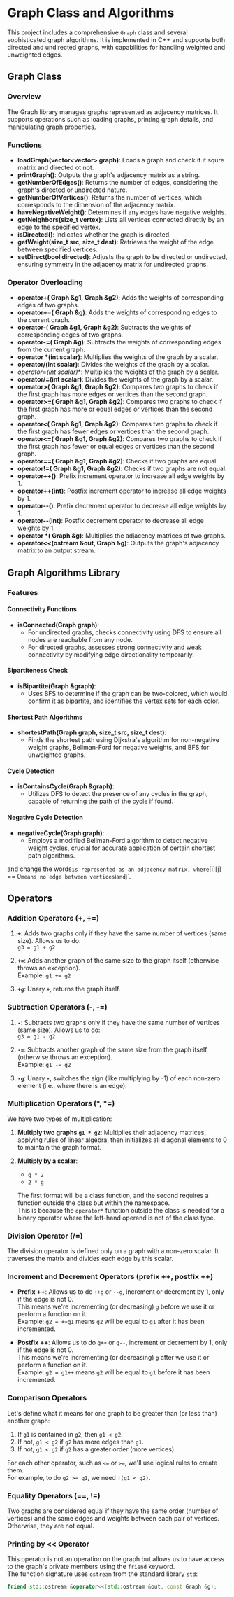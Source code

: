 
# Graph Class and Algorithms

This project includes a comprehensive `Graph` class and several sophisticated graph algorithms. It is implemented in C++ and supports both directed and undirected graphs, with capabilities for handling weighted and unweighted edges.

## Graph Class

### Overview

The Graph library manages graphs represented as adjacency matrices. It supports operations such as loading graphs, printing graph details, and manipulating graph properties.

### Functions

- **loadGraph(vector<vector<int>> graph)**: Loads a graph and check if it squre matrix and directed ot not.
- **printGraph()**: Outputs the graph's adjacency matrix as a string.
- **getNumberOfEdges()**: Returns the number of edges, considering the graph's directed or undirected nature.
- **getNumberOfVertices()**: Returns the number of vertices, which corresponds to the dimension of the adjacency matrix.
- **haveNegativeWeight()**: Determines if any edges have negative weights.
- **getNeighbors(size_t vertex)**: Lists all vertices connected directly by an edge to the specified vertex.
- **isDirected()**: Indicates whether the graph is directed.
- **getWeight(size_t src, size_t dest)**: Retrieves the weight of the edge between specified vertices.
- **setDirect(bool directed)**: Adjusts the graph to be directed or undirected, ensuring symmetry in the adjacency matrix for undirected graphs.

### Operator Overloading

- **operator+( Graph &g1,  Graph &g2)**: Adds the weights of corresponding edges of two graphs.
- **operator+=( Graph &g)**: Adds the weights of corresponding edges to the current graph.
- **operator-( Graph &g1,  Graph &g2)**: Subtracts the weights of corresponding edges of two graphs.
- **operator-=( Graph &g)**: Subtracts the weights of corresponding edges from the current graph.
- **operator *(int scalar)**: Multiplies the weights of the graph by a scalar.
- **operator/(int scalar)**: Divides the weights of the graph by a scalar.
- **operator*=(int scalar)**: Multiplies the weights of the graph by a scalar.
- **operator/=(int scalar)**: Divides the weights of the graph by a scalar.
- **operator>( Graph &g1,  Graph &g2)**: Compares two graphs to check if the first graph has more edges or vertices than the second graph.
- **operator>=( Graph &g1,  Graph &g2)**: Compares two graphs to check if the first graph has more or equal edges or vertices than the second graph.
- **operator<( Graph &g1,  Graph &g2)**: Compares two graphs to check if the first graph has fewer edges or vertices than the second graph.
- **operator<=( Graph &g1,  Graph &g2)**: Compares two graphs to check if the first graph has fewer or equal edges or vertices than the second graph.
- **operator==( Graph &g1,  Graph &g2)**: Checks if two graphs are equal.
- **operator!=( Graph &g1,  Graph &g2)**: Checks if two graphs are not equal.
- **operator++()**: Prefix increment operator to increase all edge weights by 1.
- **operator++(int)**: Postfix increment operator to increase all edge weights by 1.
- **operator--()**: Prefix decrement operator to decrease all edge weights by 1.
- **operator--(int)**: Postfix decrement operator to decrease all edge weights by 1.
- **operator *( Graph &g)**: Multiplies the adjacency matrices of two graphs.
- **operator<<(ostream &out,  Graph &g)**: Outputs the graph's adjacency matrix to an output stream.

## Graph Algorithms Library

### Features

#### Connectivity Functions

- **isConnected(Graph graph)**:
  - For undirected graphs, checks connectivity using DFS to ensure all nodes are reachable from any node.
  - For directed graphs, assesses strong connectivity and weak connectivity by modifying edge directionality temporarily.

#### Bipartiteness Check

- **isBipartite(Graph &graph)**:
  - Uses BFS to determine if the graph can be two-colored, which would confirm it as bipartite, and identifies the vertex sets for each color.

#### Shortest Path Algorithms

- **shortestPath(Graph graph, size_t src, size_t dest)**:
  - Finds the shortest path using Dijkstra's algorithm for non-negative weight graphs, Bellman-Ford for negative weights, and BFS for unweighted graphs.

#### Cycle Detection

- **isContainsCycle(Graph &graph)**:
  - Utilizes DFS to detect the presence of any cycles in the graph, capable of returning the path of the cycle if found.

#### Negative Cycle Detection

- **negativeCycle(Graph graph)**:
  - Employs a modified Bellman-Ford algorithm to detect negative weight cycles, crucial for accurate application of certain shortest path algorithms.

and change the words` is represented as an adjacency matrix, where `[i][j] == 0` means no edge between vertices `i` and `j`.

## Operators

### Addition Operators (+, +=)

1. **`+`**: Adds two graphs only if they have the same number of vertices (same size). Allows us to do:  
   `g3 = g1 + g2`

2. **`+=`**: Adds another graph of the same size to the graph itself (otherwise throws an exception).  
   Example: `g1 += g2`

3. **`+g`**: Unary **`+`**, returns the graph itself.

### Subtraction Operators (-, -=)

1. **`-`**: Subtracts two graphs only if they have the same number of vertices (same size). Allows us to do:  
   `g3 = g1 - g2`

2. **`-=`**: Subtracts another graph of the same size from the graph itself (otherwise throws an exception).  
   Example: `g1 -= g2`

3. **`-g`**: Unary **`-`**, switches the sign (like multiplying by -1) of each non-zero element (i.e., where there is an edge).

### Multiplication Operators (*, *=)

We have two types of multiplication:

1. **Multiply two graphs `g1 * g2`**: Multiplies their adjacency matrices, applying rules of linear algebra, then initializes all diagonal elements to 0 to maintain the graph format.

2. **Multiply by a scalar**:  
   - `g * 2`
   - `2 * g`

   The first format will be a class function, and the second requires a function outside the class but within the namespace.  
   This is because the `operator*` function outside the class is needed for a binary operator where the left-hand operand is not of the class type.

### Division Operator (/=)

The division operator is defined only on a graph with a non-zero scalar. It traverses the matrix and divides each edge by this scalar.

### Increment and Decrement Operators (prefix ++, postfix ++)

- **Prefix ++**: Allows us to do `++g` or `--g`, increment or decrement by 1, only if the edge is not 0.  
  This means we're incrementing (or decreasing) `g` before we use it or perform a function on it.  
  Example: `g2 = ++g1` means `g2` will be equal to `g1` after it has been incremented.

- **Postfix ++**: Allows us to do `g++` or `g--`, increment or decrement by 1, only if the edge is not 0.  
  This means we're incrementing (or decreasing) `g` after we use it or perform a function on it.  
  Example: `g2 = g1++` means `g2` will be equal to `g1` before it has been incremented.

### Comparison Operators

Let's define what it means for one graph to be greater than (or less than) another graph:

1. If `g1` is contained in `g2`, then `g1 < g2`.
2. If not, `g1 < g2` if `g2` has more edges than `g1`.
3. If not, `g1 < g2` if `g2` has a greater order (more vertices).

For each other operator, such as `<=` or `>=`, we'll use logical rules to create them.  
For example, to do `g2 >= g1`, we need `!(g1 < g2)`.

### Equality Operators (==, !=)

Two graphs are considered equal if they have the same order (number of vertices) and the same edges and weights between each pair of vertices. Otherwise, they are not equal.

### Printing by << Operator

This operator is not an operation on the graph but allows us to have access to the graph's private members using the `friend` keyword.  
The function signature uses `ostream` from the standard library `std`:

```cpp
friend std::ostream &operator<<(std::ostream &out, const Graph &g);
